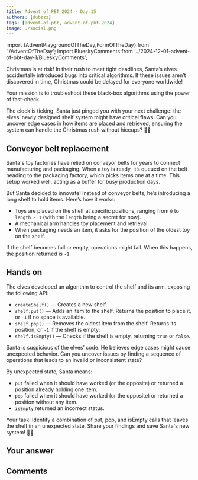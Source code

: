 ```yaml
---
title: Advent of PBT 2024 · Day 15
authors: [dubzzz]
tags: [advent-of-pbt, advent-of-pbt-2024]
image: ./social.png
---
```


import {AdventPlaygroundOfTheDay,FormOfTheDay} from './AdventOfTheDay';
import BlueskyComments from '../2024-12-01-advent-of-pbt-day-1/BlueskyComments';

Christmas is at risk! In their rush to meet tight deadlines, Santa’s elves accidentally introduced bugs into critical algorithms. If these issues aren’t discovered in time, Christmas could be delayed for everyone worldwide!

Your mission is to troubleshoot these black-box algorithms using the power of fast-check.

The clock is ticking. Santa just pinged you with your next challenge: the elves’ newly designed shelf system might have critical flaws. Can you uncover edge cases in how items are placed and retrieved, ensuring the system can handle the Christmas rush without hiccups? 🎄✨

<!--truncate-->

## Conveyor belt replacement

Santa's toy factories have relied on conveyor belts for years to connect manufacturing and packaging. When a toy is ready, it’s queued on the belt heading to the packaging factory, which picks items one at a time. This setup worked well, acting as a buffer for busy production days.

But Santa decided to innovate! Instead of conveyor belts, he’s introducing a long shelf to hold items. Here’s how it works:

- Toys are placed on the shelf at specific positions, ranging from `0` to `length - 1` (with the `length` being a secret for now).
- A mechanical arm handles toy placement and retrieval.
- When packaging needs an item, it asks for the position of the oldest toy on the shelf.

If the shelf becomes full or empty, operations might fail. When this happens, the position returned is `-1`.

## Hands on

The elves developed an algorithm to control the shelf and its arm, exposing the following API:

- `createShelf()` — Creates a new shelf.
- `shelf.put()` — Adds an item to the shelf. Returns the position to place it, or `-1` if no space is available.
- `shelf.pop()` — Removes the oldest item from the shelf. Returns its position, or `-1` if the shelf is empty.
- `shelf.isEmpty()` — Checks if the shelf is empty, returning `true` or `false`.

Santa is suspicious of the elves’ code. He believes edge cases might cause unexpected behavior. Can you uncover issues by finding a sequence of operations that leads to an invalid or inconsistent state?

By unexpected state, Santa means:

- `put` failed when it should have worked (or the opposite) or returned a position already holding one item.
- `pop` failed when it should have worked (or the opposite) or returned a position without any item.
- `isEmpty` returned an incorrect status.

Your task: Identify a combination of put, pop, and isEmpty calls that leaves the shelf in an unexpected state. Share your findings and save Santa's new system! 🎅✨

<AdventPlaygroundOfTheDay />

## Your answer

<FormOfTheDay />

## Comments

<BlueskyComments url="https://bsky.app/profile/fast-check.dev/post/3ldd3n2viu22f" />
